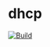 # dhcp
[![Build](https://github.com/feilurdotcom/dhcp/actions/workflows/docker-image.yml/badge.svg)](https://github.com/feilurdotcom/dhcp/actions/workflows/docker-image.yml)
